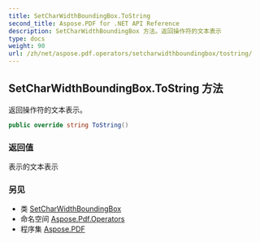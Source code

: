 ```yaml
---
title: SetCharWidthBoundingBox.ToString
second_title: Aspose.PDF for .NET API Reference
description: SetCharWidthBoundingBox 方法。返回操作符的文本表示
type: docs
weight: 90
url: /zh/net/aspose.pdf.operators/setcharwidthboundingbox/tostring/
---
```

## SetCharWidthBoundingBox.ToString 方法

返回操作符的文本表示。

```csharp
public override string ToString()
```

### 返回值

表示的文本表示

### 另见

* 类 [SetCharWidthBoundingBox](../)
* 命名空间 [Aspose.Pdf.Operators](../../../aspose.pdf.operators/)
* 程序集 [Aspose.PDF](../../../)